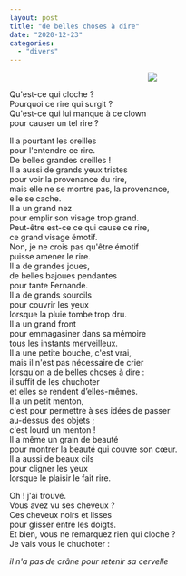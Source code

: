 ```yaml
---
layout: post
title: "de belles choses à dire"
date: "2020-12-23"
categories:
  - "divers"
---
```


<center>
	<img src="{{site.baseurl}}/assets/figures/clown.png">
</center>

Qu'est-ce qui cloche ?  
Pourquoi ce rire qui surgit ?  
Qu'est-ce qui lui manque à ce clown  
pour causer un tel rire ?

Il a pourtant les oreilles  
pour l'entendre ce rire.  
De belles grandes oreilles !  
Il a aussi de grands yeux tristes  
pour voir la provenance du rire,  
mais elle ne se montre pas, la provenance,  
elle se cache.  
Il a un grand nez  
pour emplir son visage trop grand.  
Peut-être est-ce ce qui cause ce rire,  
ce grand visage émotif.  
Non, je ne crois pas qu'être émotif  
puisse amener le rire.  
Il a de grandes joues,  
de belles bajoues pendantes  
pour tante Fernande.  
Il a de grands sourcils  
pour couvrir les yeux  
lorsque la pluie tombe trop dru.  
Il a un grand front  
pour emmagasiner dans sa mémoire  
tous les instants merveilleux.  
Il a une petite bouche, c'est vrai,  
mais il n'est pas nécessaire de crier  
lorsqu'on a de belles choses à dire :  
il suffit de les chuchoter  
et elles se rendent d’elles-mêmes.  
Il a un petit menton,  
c'est pour permettre à ses idées de passer  
au-dessus des objets ;  
c'est lourd un menton !  
Il a même un grain de beauté  
pour montrer la beauté qui couvre son cœur.  
Il a aussi de beaux cils  
pour cligner les yeux  
lorsque le plaisir le fait rire.

Oh ! j'ai trouvé.  
Vous avez vu ses cheveux ?  
Ces cheveux noirs et lisses  
pour glisser entre les doigts.  
Et bien, vous ne remarquez rien qui cloche ?  
Je vais vous le chuchoter :

_il n'a pas de crâne pour retenir sa cervelle_
